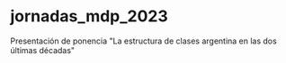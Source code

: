 # jornadas_mdp_2023
Presentación de ponencia "La estructura de clases argentina en las dos últimas décadas"
